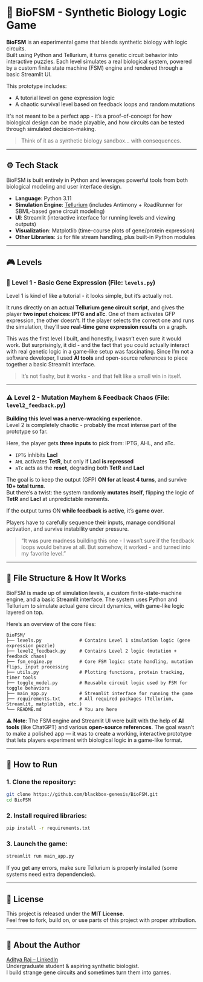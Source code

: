 # 👬 BioFSM - Synthetic Biology Logic Game

**BioFSM** is an experimental game that blends synthetic biology with logic circuits.\
Built using Python and Tellurium, it turns genetic circuit behavior into interactive puzzles. Each level simulates a real biological system, powered by a custom finite state machine (FSM) engine and rendered through a basic Streamlit UI.

This prototype includes:

- A tutorial level on gene expression logic
- A chaotic survival level based on feedback loops and random mutations

It's not meant to be a perfect app - it’s a proof-of-concept for how biological design can be made playable, and how circuits can be tested through simulated decision-making.

> Think of it as a synthetic biology sandbox… with consequences.

---

## ⚙️ Tech Stack

BioFSM is built entirely in Python and leverages powerful tools from both biological modeling and user interface design.

- **Language**: Python 3.11
- **Simulation Engine**: [Tellurium](http://tellurium.analogmachine.org/) (includes Antimony + RoadRunner for SBML-based gene circuit modeling)
- **UI**: Streamlit (interactive interface for running levels and viewing outputs)
- **Visualization**: Matplotlib (time-course plots of gene/protein expression)
- **Other Libraries**: `io` for file stream handling, plus built-in Python modules

---

## 🎮 Levels

### 🧪 Level 1 - Basic Gene Expression (File: `levels.py`)

Level 1 is kind of like a tutorial - it looks simple, but it’s actually not.

It runs directly on an actual **Tellurium gene circuit script**, and gives the player **two input choices: IPTG and aTc**. One of them activates GFP expression, the other doesn’t. If the player selects the correct one and runs the simulation, they’ll see **real-time gene expression results** on a graph.

This was the first level I built, and honestly, I wasn’t even sure it would work. But surprisingly, it did - and the fact that you could actually interact with real genetic logic in a game-like setup was fascinating. Since I’m not a software developer, I used **AI tools** and open-source references to piece together a basic Streamlit interface.

> It’s not flashy, but it works - and that felt like a small win in itself.

---

### ⚠️ Level 2 - Mutation Mayhem & Feedback Chaos (File: `level2_feedback.py`)

**Building this level was a nerve-wracking experience.**\
Level 2 is completely chaotic - probably the most intense part of the prototype so far.

Here, the player gets **three inputs** to pick from: IPTG, AHL, and aTc.

- `IPTG` inhibits **LacI**
- `AHL` activates **TetR**, but only if **LacI is repressed**
- `aTc` acts as the **reset**, degrading both **TetR** and **LacI**

The goal is to keep the output (GFP) **ON for at least 4 turns**, and survive **10+ total turns**.\
But there’s a twist: the system randomly **mutates itself**, flipping the logic of **TetR** and **LacI** at unpredictable moments.

If the output turns ON **while feedback is active**, it’s **game over**.

Players have to carefully sequence their inputs, manage conditional activation, and survive instability under pressure.

> “It was pure madness building this one - I wasn’t sure if the feedback loops would behave at all. But somehow, it worked - and turned into my favorite level.”

---

## 📂 File Structure & How It Works

BioFSM is made up of simulation levels, a custom finite-state-machine engine, and a basic Streamlit interface. The system uses Python and Tellurium to simulate actual gene circuit dynamics, with game-like logic layered on top.

Here’s an overview of the core files:

```
BioFSM/
├── levels.py              # Contains Level 1 simulation logic (gene expression puzzle)
├── level2_feedback.py     # Contains Level 2 logic (mutation + feedback chaos)
├── fsm_engine.py          # Core FSM logic: state handling, mutation flips, input processing
├── utils.py               # Plotting functions, protein tracking, timer tools
├── toggle_model.py        # Reusable circuit logic used by FSM for toggle behaviors
├── main_app.py            # Streamlit interface for running the game
├── requirements.txt       # All required packages (Tellurium, Streamlit, matplotlib, etc.)
└── README.md              # You are here
```

⚠️ **Note**: The FSM engine and Streamlit UI were built with the help of **AI tools** (like ChatGPT) and various **open-source references**. The goal wasn’t to make a polished app — it was to create a working, interactive prototype that lets players experiment with biological logic in a game-like format.

---

## 🚀 How to Run

### 1. Clone the repository:

```bash
git clone https://github.com/blackbox-genesis/BioFSM.git
cd BioFSM
```

### 2. Install required libraries:

```bash
pip install -r requirements.txt
```

### 3. Launch the game:

```bash
streamlit run main_app.py
```

If you get any errors, make sure Tellurium is properly installed (some systems need extra dependencies).

---

## 📜 License

This project is released under the **MIT License**.\
Feel free to fork, build on, or use parts of this project with proper attribution.

---

## 🙋 About the Author

[Aditya Raj – LinkedIn](https://www.linkedin.com/in/aditya-synbio/)\
Undergraduate student & aspiring synthetic biologist.\
I build strange gene circuits and sometimes turn them into games.

